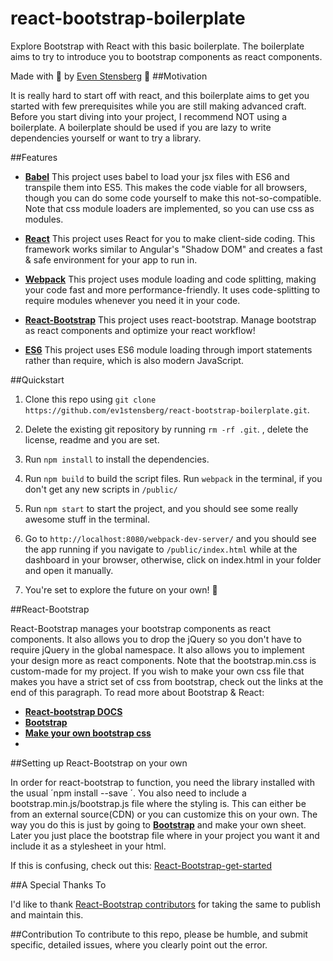 # react-bootstrap-boilerplate

Explore Bootstrap with React with this basic boilerplate. The boilerplate aims to try to introduce you to bootstrap components as react components.

Made with :blue_heart: by [Even Stensberg](https://twitter.com/ev1stensberg) :ocean:
##Motivation

It is really hard to start off with react, and this boilerplate aims to get you started with few prerequisites while you are still making advanced craft. Before you start diving into your project, I recommend NOT using a boilerplate. A boilerplate should be used if you are lazy to write dependencies yourself or want to try a library.

##Features

- [**Babel**](https://github.com/babel/babel) This project uses babel to load your jsx files with ES6 and transpile them into ES5. This makes the code viable for all browsers, though you can do some code yourself to make this not-so-compatible. Note that css module loaders are implemented, so you can use css as modules. 

- [**React**](https://github.com/facebook/react) This project uses React for you to make client-side coding. This framework works similar to Angular's "Shadow DOM" and creates a fast & safe environment for your app to run in.

- [**Webpack**](https://github.com/webpack) This project uses module loading and code splitting, making your code fast and more performance-friendly. It uses code-splitting to require modules whenever you need it in your code. 

- [**React-Bootstrap**](https://github.com/react-bootstrap/react-bootstrap) This project uses react-bootstrap. Manage bootstrap as react components and optimize your react workflow! 

- [**ES6**](https://github.com/lukehoban/es6features) This project uses ES6 module loading through import statements rather than require, which is also modern JavaScript.


##Quickstart

1. Clone this repo using `git clone https://github.com/ev1stensberg/react-bootstrap-boilerplate.git`.

2. Delete the existing git repository by running `rm -rf .git`. , delete the license, readme and you are set.

3. Run `npm install` to install the dependencies.

4. Run `npm build` to build the script files. Run `webpack` in the terminal, if you don't get any new scripts in `/public/`

5. Run `npm start` to start the project, and you should see some really awesome stuff in the terminal.

6. Go to `http://localhost:8080/webpack-dev-server/` and you should see the app running if you navigate to `/public/index.html` while at the dashboard in your browser, otherwise, click on index.html in your folder and open it manually. 

7. You're set to explore the future on your own! :100:


##React-Bootstrap

React-Bootstrap manages your bootstrap components as react components. It also allows you to drop the jQuery so you don't have to require jQuery in the global namespace. It also allows you to implement your design more as react components. Note that the bootstrap.min.css is custom-made for my project. If you wish to make your own css file that makes you have a strict set of css from bootstrap, check out the links at the end of this paragraph. To read more about Bootstrap & React: 

- [**React-bootstrap DOCS**](https://react-bootstrap.github.io/)
- [**Bootstrap**](http://getbootstrap.com/)
- [**Make your own bootstrap css**](http://getbootstrap.com/customize/)
- 
##Setting up React-Bootstrap on your own

In order for react-bootstrap to function, you need the library installed with the usual ´npm install --save <package>´.
You also need to include a bootstrap.min.js/bootstrap.js file where the styling is. This can either be from an external source(CDN) or you can customize this on your own. The way you do this is just by going to [**Bootstrap**](http://getbootstrap.com/customize/) and make your own sheet. Later you just place the bootstrap file where in your project you want it and include it as a stylesheet in your html. 

If this is confusing, check out this: [React-Bootstrap-get-started](https://react-bootstrap.github.io/getting-started.html)

##A Special Thanks To

I'd like to thank [React-Bootstrap contributors](https://twitter.com/react_bootstrap) for taking the same to publish and maintain this.


##Contribution
To contribute to this repo, please be humble, and submit specific, detailed issues, where you clearly point out the error.
